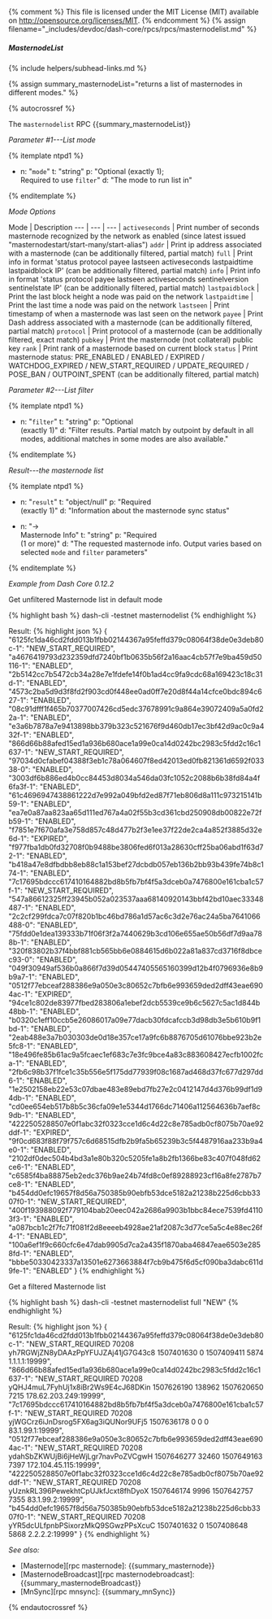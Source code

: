 {% comment %}
This file is licensed under the MIT License (MIT) available on
http://opensource.org/licenses/MIT.
{% endcomment %}
{% assign filename="_includes/devdoc/dash-core/rpcs/rpcs/masternodelist.md" %}

##### MasternodeList
{% include helpers/subhead-links.md %}

{% assign summary_masternodeList="returns a list of masternodes in different modes." %}

{% autocrossref %}

The `masternodelist` RPC {{summary_masternodeList}}

*Parameter #1---List mode*

{% itemplate ntpd1 %}
- n: "`mode`"
  t: "string"
  p: "Optional (exactly 1);<br>Required to use `filter`"
  d: "The mode to run list in"

{% enditemplate %}

*Mode Options*

Mode | Description
--- | --- | --- |
`activeseconds` | Print number of seconds masternode recognized by the network as enabled (since latest issued \"masternodestart/start-many/start-alias\")
`addr` | Print ip address associated with a masternode (can be additionally filtered, partial match)
`full` | Print info in format 'status protocol payee lastseen activeseconds lastpaidtime lastpaidblock IP' (can be additionally filtered, partial match)
`info` | Print info in format 'status protocol payee lastseen activeseconds sentinelversion sentinelstate IP' (can be additionally filtered, partial match)
`lastpaidblock` | Print the last block height a node was paid on the network
`lastpaidtime` | Print the last time a node was paid on the network
`lastseen` | Print timestamp of when a masternode was last seen on the network
`payee` | Print Dash address associated with a masternode (can be additionally filtered, partial match)
`protocol` | Print protocol of a masternode (can be additionally filtered, exact match)
`pubkey` | Print the masternode (not collateral) public key
`rank` | Print rank of a masternode based on current block
`status` | Print masternode status: PRE_ENABLED / ENABLED / EXPIRED / WATCHDOG_EXPIRED / NEW_START_REQUIRED / UPDATE_REQUIRED / POSE_BAN / OUTPOINT_SPENT (can be additionally filtered, partial match)

*Parameter #2---List filter*

{% itemplate ntpd1 %}
- n: "`filter`"
  t: "string"
  p: "Optional<br>(exactly 1)"
  d: "Filter results. Partial match by outpoint by default in all modes, additional matches in some modes are also available."

{% enditemplate %}

*Result---the masternode list*

{% itemplate ntpd1 %}
- n: "`result`"
  t: "object/null"
  p: "Required<br>(exactly 1)"
  d: "Information about the masternode sync status"

- n: "→<br>Masternode Info"
  t: "string"
  p: "Required<br>(1 or more)"
  d: "The requested masternode info. Output varies based on selected `mode` and `filter` parameters"

{% enditemplate %}

*Example from Dash Core 0.12.2*

Get unfiltered Masternode list in default mode

{% highlight bash %}
dash-cli -testnet masternodelist
{% endhighlight %}

Result:
{% highlight json %}
{
  "6125fc1da46cd2fdd013b1fbb02144367a95feffd379c08064f38de0e3deb80c-1": "NEW_START_REQUIRED",
  "a4676419793d232359dfd7240bf1b0635b56f2a16aac4cb57f7e9ba459d50116-1": "ENABLED",
  "2b5142cc7b5472cb34a28e7e1fdefe14f0b1ad4cc9fa9cdc68a169423c18c31d-1": "ENABLED",
  "4573c2ba5d9d3f8fd2f903cd0f448ee0ad0ff7e20d8f44a14cfce0bdc894c627-1": "ENABLED",
  "08c91dfff1f465b70377007426cd5edc37678991c9a864e39072409a5a0fd22a-1": "ENABLED",
  "e3a6b7878a7e9413898bb379b323c521676f9d460db17ec3bf42d9ac0c9a432f-1": "ENABLED",
  "866d66b88afed15ed1a936b680ace1a99e0ca14d0242bc2983c5fdd2c16c1637-1": "NEW_START_REQUIRED",
  "97034d0cfabef04388f3eb1c78a064607f8ed42013ed0fb821361d6592f03338-0": "ENABLED",
  "3003df6b886ed4b0cc84453d8034a546da03fc1052c2088b6b38fd84a4f6fa3f-1": "ENABLED",
  "61c4696947438861222d7e992a049bfd2ed87f71eb806d8a111c973215141b59-1": "ENABLED",
  "ea7e0a87aa823aa65d111ed767a4a02f55b3cd361cbd250908db00822e72fb59-1": "ENABLED",
  "f7851e7f670afa3e758d857c48d477b2f3e1ee37f22de2ca4a852f3885d32e6d-1": "EXPIRED",
  "f977fba1db0fd32708f0b9488be3806fed6f013a28630cff25ba06abd1f63d72-1": "ENABLED",
  "b418a47e8dfbdbb8eb88c1a153bef27dcbdb057eb136b2bb93b439fe74b8c174-1": "ENABLED",
  "7c17695bdccc617410164882bd8b5fb7bf4f5a3dceb0a7476800e161cba1c57f-1": "NEW_START_REQUIRED",
  "547a86612325ff23945b052a023537aaa68140920143bbf42bd10aec33348487-1": "ENABLED",
  "2c2cf299fdca7c07f820b1bc46bd786a1d57ac6c3d2e76ac24a5ba7641066488-0": "ENABLED",
  "75fdd0e1dea139333b71f06f3f2a7440629b3cd106e655ae50b56df7d9aa788b-1": "ENABLED",
  "320f83802b37f4bbf881cb565bb6e0884615d6b022a81a837cd3716f8dbcec93-0": "ENABLED",
  "049f30949af536b0a866f7d39d05447405565160399d12b4f0796936e8b9b9a7-1": "ENABLED",
  "0512f77ebceaf288386e9a050e3c80652c7bfb6e993659ded2dff43eae6904ac-1": "EXPIRED",
  "94ce1c802de83977fbed283806a1ebef2dcb5539ce9b6c5627c5ac1d844b48bb-1": "ENABLED",
  "b0320c1eff10ccb5e26086017a09e77dacb30fdcafccb3d98db3e5b610b9f1bd-1": "ENABLED",
  "2eab488e3a7b030303de0d18e357ce17a9fc6b8876705d61076bbe923b2e5fc8-1": "ENABLED",
  "18e496fe85b61ac9a5fcaec1ef683c7e3fc9bce4a83c883608427ecfb1002fca-1": "ENABLED",
  "2fb6c98b37f1fce1c35b556e5f175dd77939f08c1687ad468d37fc677d297dd6-1": "ENABLED",
  "1e2502158eb22e53c07dbae483e89ebd7fb27e2c0412147d4d376b99df1d94db-1": "ENABLED",
  "cd0ee654eb517b8b5c36cfa09e1e5344d1766dc71406a112564636b7aef8c9db-1": "ENABLED",
  "4222505288507e0f1abc32f0323cce1d6c4d22c8e785adb0cf8075b70ae92ddf-1": "EXPIRED",
  "9f0cd683f88f79f757c6d68515dfb2b9fa5b65239b3c5f4487916aa233b9a4e0-1": "ENABLED",
  "2102df0dec504b4bd3a1e80b320c5205fe1a8b2fb1366be83c407f048fd62ce6-1": "ENABLED",
  "c6585f4ba88875eb2edc376b9ae24b74fd8c0ef89288923cf16a8fe2787b7ce8-1": "ENABLED",
  "b454dd0efc19657f8d56a750385b90ebfb53dce5182a21238b225d6cbb3307f0-1": "NEW_START_REQUIRED",
  "400f193988092f779104bab20eec042a2686a9903b1bbc84ece7539fd41103f3-1": "ENABLED",
  "a087bcb1c2f7fc71f081f2d8eeeeb4928ae21af2087c3d77ce5a5c4e88ec26f4-1": "ENABLED",
  "100a6ef1f9c660cfc6e47dab9905d7ca2a435f1870aba46847eae6503e2858fd-1": "ENABLED",
  "bbbe50330423337a13501e6273663884f7cb9b475f6d5cf090ba3dabc611d9fe-1": "ENABLED"
}
{% endhighlight %}

Get a filtered Masternode list

{% highlight bash %}
dash-cli -testnet masternodelist full "NEW"
{% endhighlight %}

Result:
{% highlight json %}
{
  "6125fc1da46cd2fdd013b1fbb02144367a95feffd379c08064f38de0e3deb80c-1": "NEW_START_REQUIRED 70208 yh7RGWjZN8yDAAzPpYFUJZAj41jG7G43c8 1507401630        0 1507409411   5874 1.1.1.1:19999",
  "866d66b88afed15ed1a936b680ace1a99e0ca14d0242bc2983c5fdd2c16c1637-1": "NEW_START_REQUIRED 70208 yQHJ4muL7FyhUj1x8iBr2Ws9E4cJ68DKin 1507626190   138962 1507620650   7215 178.62.203.249:19999",
  "7c17695bdccc617410164882bd8b5fb7bf4f5a3dceb0a7476800e161cba1c57f-1": "NEW_START_REQUIRED 70208 yjWGCrz6iJnDsrog5FX6ag3iQUNor9UFj5 1507636178        0          0      0 83.1.99.1:19999",
  "0512f77ebceaf288386e9a050e3c80652c7bfb6e993659ded2dff43eae6904ac-1": "NEW_START_REQUIRED 70208 ydahSbZKWUjBi6jHeWjLgr7navPoZVCgwH 1507646277    32460 1507649163   7397 172.104.45.115:19999",
  "4222505288507e0f1abc32f0323cce1d6c4d22c8e785adb0cf8075b70ae92ddf-1": "NEW_START_REQUIRED 70208 yUznkRL396PewekhtCpUJkfJcxt8fhDyoX 1507646174     9996 1507642757   7355 83.1.99.2:19999",
  "b454dd0efc19657f8d56a750385b90ebfb53dce5182a21238b225d6cbb3307f0-1": "NEW_START_REQUIRED 70208 yYR5dcULfpnbPSixorzMkQ9SGwzPPsXcuC 1507401632        0 1507408648   5868 2.2.2.2:19999"
}
{% endhighlight %}

*See also:*

* [Masternode][rpc masternode]: {{summary_masternode}}
* [MasternodeBroadcast][rpc masternodebroadcast]: {{summary_masternodeBroadcast}}
* [MnSync][rpc mnsync]: {{summary_mnSync}}

{% endautocrossref %}
